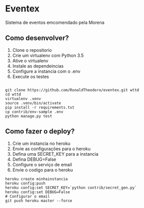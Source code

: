 # Eventex

Sistema de eventos emcomendado pela Morena

## Como desenvolver?

1) Clone o repositorio
2) Crie um virtualenv com Python 3.5
3) Ative o virtualenv
4) Instale as dependeincias
5) Configure a instancia com o .env
6) Execute os testes

```console

git clone https://github.com/RonaldTheodoro/eventex.git wttd
cd wttd
virtualenv .venv
source .venv/bin/activate
pip install -r requirements.txt
cp contrib/env-sample .env
python manage.py test

```

## Como fazer o deploy?

1) Crie um instancia no heroku
2) Envie as configurações para o heroku
3) Defina uma SECRET_KEY para a instancia
4) Defina DEBUG=False
5) Configure o serviço de email
6) Envie o codigo para o heroku

```console
heroku create minhainstancia
heroku config:push
heroku config:set SECRET_KEY=`python contrib/secret_gen.py`
heroku config:set DEBUG=False
# Configurar o email
git push heroku master --force
```
